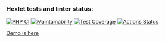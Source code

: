 ### Hexlet tests and linter status:
[![PHP CI](https://github.com/reymezis/php-project-lvl3/actions/workflows/workflow.yml/badge.svg?branch=main)](https://github.com/reymezis/php-project-lvl3/actions/workflows/workflow.yml)
[![Maintainability](https://api.codeclimate.com/v1/badges/aa75a8bffb788fd4c40a/maintainability)](https://codeclimate.com/github/reymezis/php-project-lvl3/maintainability)
[![Test Coverage](https://api.codeclimate.com/v1/badges/aa75a8bffb788fd4c40a/test_coverage)](https://codeclimate.com/github/reymezis/php-project-lvl3/test_coverage)
[![Actions Status](https://github.com/reymezis/php-project-lvl3/workflows/hexlet-check/badge.svg)](https://github.com/reymezis/php-project-lvl3/actions)

[Demo is here](http://page-analyzer-lrvl.herokuapp.com/)


